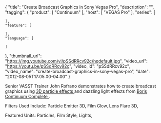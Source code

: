{
  "title": "Create Broadcast Graphics in Sony Vegas Pro",
  "description": "",
  "tagging": {
    "product": [
      "Continuum"
    ],
    "host": [
      "VEGAS Pro"
    ],
    "series": [

    ],
    "feature": [

    ],
    "language": [

    ]
  },
  "thumbnail_url": "https://img.youtube.com/vi/pSSdRRcv92c/hqdefault.jpg",
  "video_url": "https://youtu.be/pSSdRRcv92c",
  "video_id": "pSSdRRcv92c",
  "video_name": "create-broadcast-graphics-in-sony-vegas-pro",
  "date": "2012-08-05T17:05:00-04:00"
}

Senior VASST Trainer John Rofrano demonstrates how to create broadcast graphics using [ 3D particle effects ](/products/continuum-units/particles/) and dazzling light effects from [ Boris Continuum Complete ](/products/continuum/)
.

Filters Used Include: Particle Emitter 3D, Film Glow, Lens Flare 3D,

Featured Units: Particles, Film Style, Lights,


